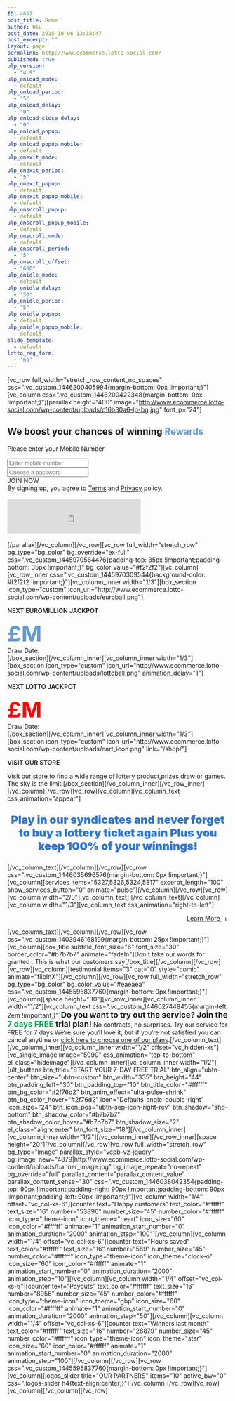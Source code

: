 ```yaml
---
ID: 4667
post_title: Home
author: Olu
post_date: 2015-10-06 13:18:47
post_excerpt: ""
layout: page
permalink: http://www.ecommerce.lotto-social.com/
published: true
ulp_version:
  - "4.9"
ulp_onload_mode:
  - default
ulp_onload_period:
  - "5"
ulp_onload_delay:
  - "0"
ulp_onload_close_delay:
  - "0"
ulp_onload_popup:
  - default
ulp_onload_popup_mobile:
  - default
ulp_onexit_mode:
  - default
ulp_onexit_period:
  - "5"
ulp_onexit_popup:
  - default
ulp_onexit_popup_mobile:
  - default
ulp_onscroll_popup:
  - default
ulp_onscroll_popup_mobile:
  - default
ulp_onscroll_mode:
  - default
ulp_onscroll_period:
  - "5"
ulp_onscroll_offset:
  - "600"
ulp_onidle_mode:
  - default
ulp_onidle_delay:
  - "30"
ulp_onidle_period:
  - "5"
ulp_onidle_popup:
  - default
ulp_onidle_popup_mobile:
  - default
slide_template:
  - default
lotto_reg_form:
  - 'no'
---
```

[vc_row full_width="stretch_row_content_no_spaces" css=".vc_custom_1446200405994{margin-bottom: 0px !important;}"][vc_column css=".vc_custom_1446200422348{margin-bottom: 0px !important;}"][parallax height="400" image="http://www.ecommerce.lotto-social.com/wp-content/uploads/c16b30a6-lp-bg.jpg" font_p="24"]
<h2 class="headingtl col-lg-10 col-lg-offset-1">We boost your chances of winning <span id="text-rotating"><span style="color: #6699cc;">Rewards</span></span></h2>
<div class="col-lg-8 col-md-10 col-lg-offset-2 col-md-offset-1 specificBannertl">
<div class="promotionForm">
<div class="main_content">
<div class="col-sm-12 height20">
<div id="free_reg_error" class="row mrg0 hide">
<p class="invalidError">Please enter your Mobile Number</p>

</div>
</div>
<div class="col-sm-9 test1">
<div class="row">
<div class="col-sm-6 form-group specialFpd"><input id="free_reg_msn" class="form-control" name="free_reg_msn" type="tel" placeholder="Enter mobile number" /></div>
<div class="col-sm-6 form-group specialFpd"><input id="free_reg_pwd" class="form-control whiteTooltip" title="" name="free_reg_pwd" type="password" placeholder="Choose a password" data-toggle="tooltip" data-html="true" data-original-title="• Enter at least 6 characters&lt;br&gt;• No special characters allowed&lt;br&gt;• You can change your password later" /></div>
</div>
</div>
<div class="col-sm-3">
<div class="row mrg0">
<div class="form-group"><a class="btn btn-success btn-block free_reg_submit ladda-button" data-style="expand-right">JOIN NOW</a></div>
</div>
</div>
<div class="col-lg-12 tl">By signing up, you agree to <a href="/terms-and-conditions-for-lottery-syndicate-service" target="_blank">Terms</a> and <a href="/privacy-policy-for-lottery-syndicate-members/" target="_blank">Privacy</a> policy.</div>
</div>
&nbsp;
<div id="captchaFreeReg" class="captchaFreeReg hidden">
<div>
<div style="width: 304px; height: 78px;"><iframe id="I0_1445335976507" tabindex="0" title="recaptcha widget" src="https://www.google.com/recaptcha/api2/anchor?k=6LfVtQwTAAAAAA85D_QywtA2UlHa6DP8GSVlgVS9&amp;co=aHR0cDovL3d3dy5sb3R0by1zb2NpYWwuY29t&amp;hl=en-GB&amp;v=r20151013164303&amp;size=normal&amp;usegapi=1&amp;jsh=m%3B%2F_%2Fscs%2Fapps-static%2F_%2Fjs%2Fk%3Doz.gapi.en.FQbFrCcUwfc.O%2Fm%3D__features__%2Fam%3DAQ%2Frt%3Dj%2Fd%3D1%2Ft%3Dzcms%2Frs%3DAGLTcCOo5FDoxwvcQYEjk9nMkV5s4eMmxA#id=I0_1445335976507&amp;parent=http%3A%2F%2Fwww.lotto-social.com&amp;pfname=&amp;rpctoken=20325302" name="I0_1445335976507" width="304" height="78" frameborder="0" marginwidth="0" marginheight="0" scrolling="no"></iframe></div>
<textarea id="g-recaptcha-response" class="g-recaptcha-response" style="width: 250px; height: 40px; border: 1px solid #c1c1c1; margin: 10px 25px; padding: 0px; resize: none; display: none;" name="g-recaptcha-response"></textarea>

</div>
</div>
&nbsp;

</div>
</div>
[/parallax][/vc_column][/vc_row][vc_row full_width="stretch_row" bg_type="bg_color" bg_override="ex-full" css=".vc_custom_1445970564476{padding-top: 35px !important;padding-bottom: 35px !important;}" bg_color_value="#f2f2f2"][vc_column][vc_row_inner css=".vc_custom_1445970309544{background-color: #f2f2f2 !important;}"][vc_column_inner width="1/3"][box_section icon_type="custom" icon_url="http://www.ecommerce.lotto-social.com/wp-content/uploads/euroball.png"]
<p class="jackpot-title" style="font-weight: 600;">NEXT EUROMILLION JACKPOT</p>
<?php global $NextJackpotValues; $a = do_shortcode('[next_jackpot]'); ?>
<p style="margin: 0px; font-size: 50px;"><span style="color: #6699cc;"><strong><span class="product_price"><span class="amount">£</span></span><?php echo round($NextJackpotValues['homeEuroJackpot'])?>M</strong></span></p>
<p style="margin: 0px;">Draw Date: <?php echo date("d-m-Y", strtotime($NextJackpotValues['NextEuroDrawDate']))?></p>
[/box_section][/vc_column_inner][vc_column_inner width="1/3"][box_section icon_type="custom" icon_url="http://www.ecommerce.lotto-social.com/wp-content/uploads/lottoball.png" animation_delay="1"]
<p class="jackpot-title" style="font-weight: 600;">NEXT LOTTO JACKPOT</p>
<p style="margin: 0px; font-size: 50px;"><span style="color: #ff0000; margin: 0px;"><strong><span class="product_price"><span class="amount">£<?php echo round($NextJackpotValues['homelottoJackpot'])?></span></span>M</strong></span></p>
<p style="margin: 0px;">Draw Date: <?php echo date("d-m-Y", strtotime($NextJackpotValues['NextLottoDrawDate']))?></p>
[/box_section][/vc_column_inner][vc_column_inner width="1/3"][box_section icon_type="custom" icon_url="http://www.ecommerce.lotto-social.com/wp-content/uploads/cart_icon.png" link="/shop/"]
<p class="jackpot-title" style="font-weight: 600;">VISIT OUR STORE</p>
Visit our store to find a wide range of lottery product,prizes draw or games. The sky is the limit![/box_section][/vc_column_inner][/vc_row_inner][/vc_column][/vc_row][vc_row][vc_column][vc_column_text css_animation="appear"]
<p style="text-align: center; font-size: 25px; font-weight: 900;"><span style="color: #2f76d1;">Play in our syndicates and never forget to buy a lottery ticket again</span>
<span style="color: #2f76d1;">Plus you keep 100% of your winnings!</span></p>
[/vc_column_text][/vc_column][/vc_row][vc_row css=".vc_custom_1446035696576{margin-bottom: 0px !important;}"][vc_column][services items="5327,5326,5324,5317" excerpt_length="100" show_services_button="0" animate="pulse"][/vc_column][/vc_row][vc_row][vc_column width="2/3"][vc_column_text]
[/vc_column_text][/vc_column][vc_column width="1/3"][vc_column_text css_animation="right-to-left"]
<p style="text-align: right;"><a href="/how-it-works/">Learn More <img class="alignnone size-medium wp-image-5110" style="margin-left: 5px;" src="http://www.ecommerce.lotto-social.com/wp-content/uploads/9af01c51-two3961.png" alt="Learn More" width="10" height="10" /></a></p>
[/vc_column_text][/vc_column][/vc_row][vc_row css=".vc_custom_1403946168199{margin-bottom: 25px !important;}"][vc_column][box_title subtitle_font_size="6" font_size="30" border_color="#b7b7b7" animate="fadeIn"]Don't take our words for granted . This is what our customers say[/box_title][/vc_column][/vc_row][vc_row][vc_column][testimonial items="3" cat="0" style="comic" animate="flipInX"][/vc_column][/vc_row][vc_row full_width="stretch_row" bg_type="bg_color" bg_color_value="#eaeaea" css=".vc_custom_1445595837760{margin-bottom: 0px !important;}"][vc_column][space height="30"][vc_row_inner][vc_column_inner width="1/2"][vc_column_text css=".vc_custom_1446027448455{margin-left: 2em !important;}"]<strong style="font-size: 18px;">Do you want to try out the service? Join the <span style="color: #00a651;">7 days FREE</span> trial plan!</strong>
No contracts, no surprises. Try our service for FREE for 7 days
We‘re sure you‘ll love it, but if you‘re not satisfied you can cancel anytime
or <a href="/pricing/">click here to choose one of our plans</a>.[/vc_column_text][/vc_column_inner][vc_column_inner width="1/2" offset="vc_hidden-xs"][vc_single_image image="5090" css_animation="top-to-bottom" el_class="hideimage"][/vc_column_inner][vc_column_inner width="1/2"][ult_buttons btn_title="START YOUR 7-DAY FREE TRIAL" btn_align="ubtn-center" btn_size="ubtn-custom" btn_width="335" btn_height="44" btn_padding_left="30" btn_padding_top="10" btn_title_color="#ffffff" btn_bg_color="#2f76d2" btn_anim_effect="ulta-pulse-shrink" btn_bg_color_hover="#2f76d2" icon="Defaults-angle-double-right" icon_size="24" btn_icon_pos="ubtn-sep-icon-right-rev" btn_shadow="shd-bottom" btn_shadow_color="#b7b7b7" btn_shadow_color_hover="#b7b7b7" btn_shadow_size="2" el_class="aligncenter" btn_font_size="18"][/vc_column_inner][vc_column_inner width="1/2"][/vc_column_inner][/vc_row_inner][space height="20"][/vc_column][/vc_row][vc_row full_width="stretch_row" bg_type="image" parallax_style="vcpb-vz-jquery" bg_image_new="4879|http://www.ecommerce.lotto-social.com/wp-content/uploads/banner_image.jpg" bg_image_repeat="no-repeat" bg_override="full" parallax_content="parallax_content_value" parallax_content_sense="30" css=".vc_custom_1446038042354{padding-top: 90px !important;padding-right: 90px !important;padding-bottom: 90px !important;padding-left: 90px !important;}"][vc_column width="1/4" offset="vc_col-xs-6"][counter text="Happy customers" text_color="#ffffff" text_size="16" number="53896" number_size="45" number_color="#ffffff" icon_type="theme-icon" icon_theme="heart" icon_size="60" icon_color="#ffffff" animate="1" animation_start_number="0" animation_duration="2000" animation_step="100"][/vc_column][vc_column width="1/4" offset="vc_col-xs-6"][counter text="Hours saved" text_color="#ffffff" text_size="16" number="589" number_size="45" number_color="#ffffff" icon_type="theme-icon" icon_theme="clock-o" icon_size="60" icon_color="#ffffff" animate="1" animation_start_number="0" animation_duration="2000" animation_step="10"][/vc_column][vc_column width="1/4" offset="vc_col-xs-6"][counter text="Payouts" text_color="#ffffff" text_size="16" number="8956" number_size="45" number_color="#ffffff" icon_type="theme-icon" icon_theme="gbp" icon_size="60" icon_color="#ffffff" animate="1" animation_start_number="0" animation_duration="2000" animation_step="50"][/vc_column][vc_column width="1/4" offset="vc_col-xs-6"][counter text="Winners last month" text_color="#ffffff" text_size="16" number="28879" number_size="45" number_color="#ffffff" icon_type="theme-icon" icon_theme="star" icon_size="60" icon_color="#ffffff" animate="1" animation_start_number="0" animation_duration="2000" animation_step="100"][/vc_column][/vc_row][vc_row css=".vc_custom_1445595837760{margin-bottom: 0px !important;}"][vc_column][logos_slider title="OUR PARTNERS" items="10" active_bw="0" css=".logos-slider h4{text-align:center;}"][/vc_column][/vc_row][vc_row][vc_column][/vc_column][/vc_row]